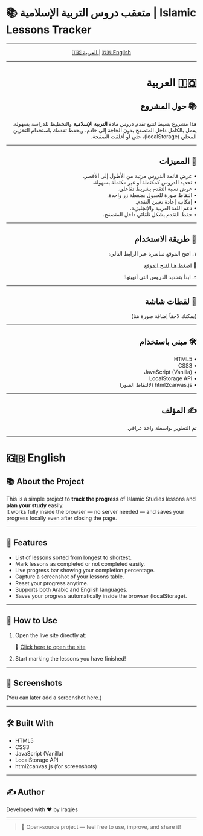 # 📚 متعقب دروس التربية الإسلامية | Islamic Lessons Tracker

---

<div align="center">
  <a href="#arabic"> 🇮🇶 العربية </a> | <a href="#english"> 🇬🇧 English </a>
</div>

---

<div dir="rtl" align="right">

# 🇮🇶 العربية

## 📚 حول المشروع

هذا مشروع بسيط لتتبع تقدم دروس مادة **التربية الإسلامية** والتخطيط للدراسة بسهولة.  
يعمل بالكامل داخل المتصفح بدون الحاجة إلى خادم، ويحفظ تقدمك باستخدام التخزين المحلي (localStorage)، حتى لو أغلقت الصفحة.

---

## 🚀 المميزات

• عرض قائمة الدروس مرتبة من الأطول إلى الأقصر.  
• تحديد الدروس كمكتملة أو غير مكتملة بسهولة.  
• عرض نسبة التقدم بشريط تفاعلي.  
• التقاط صورة للجدول بضغطة زر واحدة.  
• إمكانية إعادة تعيين التقدم.  
• دعم اللغة العربية والإنجليزية.  
• حفظ التقدم بشكل تلقائي داخل المتصفح.

---

## 🎯 طريقة الاستخدام

١. افتح الموقع مباشرة عبر الرابط التالي:

   🔗 [اضغط هنا لفتح الموقع](https://iraqies.github.io/islamiatracker)

٢. ابدأ بتحديد الدروس التي أنهيتها!

---

## 📸 لقطات شاشة

(يمكنك لاحقاً إضافة صورة هنا)

---

## 🛠 مبني باستخدام

• HTML5  
• CSS3  
• JavaScript (Vanilla)  
• LocalStorage API  
• html2canvas.js (لالتقاط الصور)

---

## ✍️ المؤلف

تم التطوير بواسطة واحد عراقي

</div>

---

<div dir="ltr" align="left">

# 🇬🇧 English

## 📚 About the Project

This is a simple project to **track the progress** of Islamic Studies lessons and **plan your study** easily.  
It works fully inside the browser — no server needed — and saves your progress locally even after closing the page.

---

## 🚀 Features

- List of lessons sorted from longest to shortest.
- Mark lessons as completed or not completed easily.
- Live progress bar showing your completion percentage.
- Capture a screenshot of your lessons table.
- Reset your progress anytime.
- Supports both Arabic and English languages.
- Saves your progress automatically inside the browser (localStorage).

---

## 🎯 How to Use

1. Open the live site directly at:

   🔗 [Click here to open the site](https://iraqies.github.io/islamiatracker)

2. Start marking the lessons you have finished!

---

## 📸 Screenshots

(You can later add a screenshot here.)

---

## 🛠 Built With

- HTML5
- CSS3
- JavaScript (Vanilla)
- LocalStorage API
- html2canvas.js (for screenshots)

---

## ✍️ Author

Developed with ❤️ by Iraqies

</div>

---

> 📢 Open-source project — feel free to use, improve, and share it!
